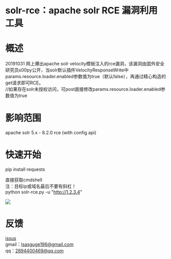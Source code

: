solr-rce：apache solr RCE 漏洞利用工具
==

# 概述

20191031 网上爆出apache solr velocity模板注入的rce漏洞，该漏洞由国外安全研究员s00py公开，当solr默认插件VelocityResponseWrite中params.resource.loader.enabled参数值为true（默认false），再通过精心构造的get请求即可RCE。
<br/>
//如果存在solr未授权访问，可post直接修改params.resource.loader.enabled参数值为true


# 影响范围

apache solr 5.x - 8.2.0 rce (with config api)

# 快速开始

pip install requests

直接获取cmdshell
<br/>
注：目标ip或域名最后不要有斜杠！
<br/>
python solr-rce.py -u "http://1.2.3.4"

![](https://github.com/theLSA/solr-rce/raw/master/solrce00.png)

# 反馈

[issus](https://github.com/theLSA/solr-rce/issues)
<br/>
gmail：lsasguge196@gmail.com
<br/>
qq：2894400469@qq.com




